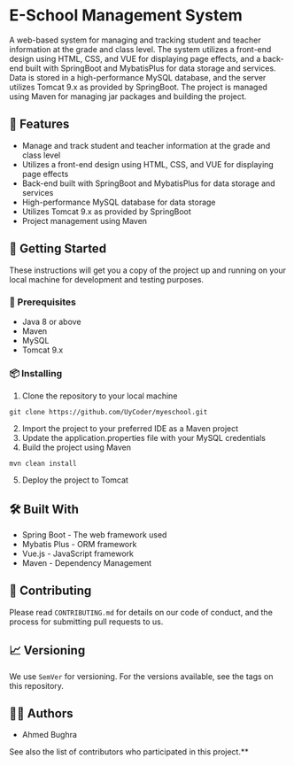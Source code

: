 # E-School Management System
A web-based system for managing and tracking student and teacher information at the grade and class level. The system utilizes a front-end design using HTML, CSS, and VUE for displaying page effects, and a back-end built with SpringBoot and MybatisPlus for data storage and services. Data is stored in a high-performance MySQL database, and the server utilizes Tomcat 9.x as provided by SpringBoot. The project is managed using Maven for managing jar packages and building the project.

## 🚀 Features
- Manage and track student and teacher information at the grade and class level
- Utilizes a front-end design using HTML, CSS, and VUE for displaying page effects
- Back-end built with SpringBoot and MybatisPlus for data storage and services
- High-performance MySQL database for data storage
- Utilizes Tomcat 9.x as provided by SpringBoot
- Project management using Maven
## 📖 Getting Started
These instructions will get you a copy of the project up and running on your local machine for development and testing purposes.

### 🔧 Prerequisites
- Java 8 or above
- Maven
- MySQL
- Tomcat 9.x

### 📦 Installing
1. Clone the repository to your local machine
```
git clone https://github.com/UyCoder/myeschool.git
```
2. Import the project to your preferred IDE as a Maven project
3. Update the application.properties file with your MySQL credentials
4. Build the project using Maven
```
mvn clean install
```
5. Deploy the project to Tomcat
## 🛠 Built With
- Spring Boot - The web framework used
- Mybatis Plus - ORM framework
- Vue.js - JavaScript framework
- Maven - Dependency Management
## 🤝 Contributing
Please read ```CONTRIBUTING.md``` for details on our code of conduct, and the process for submitting pull requests to us.

## 📈 Versioning
We use ```SemVer``` for versioning. For the versions available, see the tags on this repository.

## 👨‍💻 Authors
- Ahmed Bughra

See also the list of contributors who participated in this project.**

